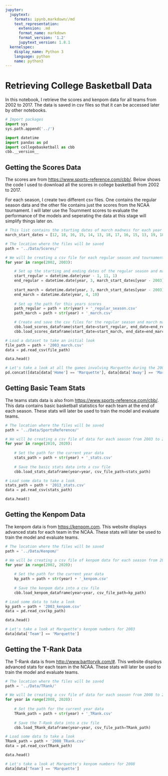 ```yaml
---
jupyter:
  jupytext:
    formats: ipynb,markdown//md
    text_representation:
      extension: .md
      format_name: markdown
      format_version: '1.2'
      jupytext_version: 1.8.1
  kernelspec:
    display_name: Python 3
    language: python
    name: python3
---
```


# Retrieving College Basketball Data

In this notebook, I retrieve the scores and kenpom data for all teams from 2002 to 2017. The data is saved in csv files so that it can be accessed later by other notebooks.

```python
# Import packages
import sys
sys.path.append('../')

import datetime
import pandas as pd
import collegebasketball as cbb
cbb.__version__
```

## Getting the Scores Data

The scores are from https://www.sports-reference.com/cbb/. Below shows the code I used to download all the scores in college basketball from 2002 to 2017.

For each season, I create two different csv files. One contains the regular season data and the other file contains just the scores from the NCAA tournament. I will later use the Tournment scores to evaluate the performance of the models and seperating the data at this stage will simplify things later on.

```python
# This list contains the starting dates of march madness for each year
march_start_dates = [12, 18, 16, 15, 14, 13, 18, 17, 16, 15, 13, 19, 18, 17, 15, 14, 19]

# The location where the files will be saved
path = '../Data/Scores/'
```

```python
# We will be creating a csv file for each regular season and tournament from 2002 to 2019
for year in range(2002, 2003):

    # Set up the starting and ending dates of the regular season and march madness
    start_regular = datetime.date(year - 1, 11, 1)
    end_regular = datetime.date(year, 3, march_start_dates[year - 2003] - 1)
    
    start_march = datetime.date(year, 3, march_start_dates[year - 2003])
    end_march = datetime.date(year, 4, 10)
    
    # Set up the path for this years scores
    path_regular = path + str(year) + '_regular_season.csv'
    path_march = path + str(year) + '_march.csv'

    # Create and save the csv files for the regular season and march madness data for the year
    cbb.load_scores_dataframe(start_date=start_regular, end_date=end_regular, csv_file_path=path_regular)
    cbb.load_scores_dataframe(start_date=start_march, end_date=end_march, csv_file_path=path_march)
```

```python
# Load a dataset to take an initial look
file_path = path + '2003_march.csv'
data = pd.read_csv(file_path)

data.head()
```

```python
# Let's take a look at all the games involving Marquette during the 2003 Tournament
pd.concat([data[data['Home'] == 'Marquette'], data[data['Away'] == 'Marquette']])
```

## Getting Basic Team Stats

The teams stats data is also from https://www.sports-reference.com/cbb/. This data contains basic basketball statistics for each team at the end of each season. These stats will later be used to train the model and evaluate teams.

```python
# The location where the files will be saved
path = '../Data/SportsReference/'

# We will be creating a csv file of data for each season from 2003 to 2019
for year in range(2010, 2020):
    
    # Set the path for the current year data
    stats_path = path + str(year) + '_stats.csv'
    
    # Save the basic stats data into a csv file
    cbb.load_stats_dataframe(year=year, csv_file_path=stats_path)
```

```python
# Load some data to take a look
stats_path = path + '2013_stats.csv'
data = pd.read_csv(stats_path)

data.head()
```

## Getting the Kenpom Data

The kenpom data is from https://kenpom.com. This website displays advanced stats for each team in the NCAA. These stats will later be used to train the model and evaluate teams.

```python
# The location where the files will be saved
path = '../Data/Kenpom/'

# We will be creating a csv file of kenpom data for each season from 2002 to 2019
for year in range(2002, 2020):
    
    # Set the path for the current year data
    kp_path = path + str(year) + '_kenpom.csv'
    
    # Save the kenpom data into a csv file
    cbb.load_kenpom_dataframe(year=year, csv_file_path=kp_path)
```

```python
# Load some data to take a look
kp_path = path + '2003_kenpom.csv'
data = pd.read_csv(kp_path)

data.head()
```

```python
# Let's take a look at Marquette's kenpom numbers for 2003
data[data['Team'] == 'Marquette']
```

## Getting the T-Rank Data

The T-Rank data is from http://www.barttorvik.com/#. This website displays advanced stats for each team in the NCAA. These stats will later be used to train the model and evaluate teams.

```python
# The location where the files will be saved
path = '../Data/TRank/'

# We will be creating a csv file of data for each season from 2008 to 2019
for year in range(2008, 2020):
    
    # Set the path for the current year data
    TRank_path = path + str(year) + '_TRank.csv'
    
    # Save the T-Rank data into a csv file
    cbb.load_TRank_dataframe(year=year, csv_file_path=TRank_path)
```

```python
# Load some data to take a look
TRank_path = path + '2008_TRank.csv'
data = pd.read_csv(TRank_path)

data.head()
```

```python
# Let's take a look at Marquette's kenpom numbers for 2008
data[data['Team'] == 'Marquette']
```
